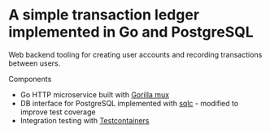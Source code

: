 # A simple transaction ledger implemented in Go and PostgreSQL

Web backend tooling for creating user accounts and recording transactions between users.

Components

* Go HTTP microservice built with [Gorilla mux](https://github.com/gorilla/mux)
* DB interface for PostgreSQL implemented with [sqlc](https://github.com/sqlc-dev/sqlc) - modified to improve test coverage 
* Integration testing with [Testcontainers](https://github.com/testcontainers/testcontainers-go)